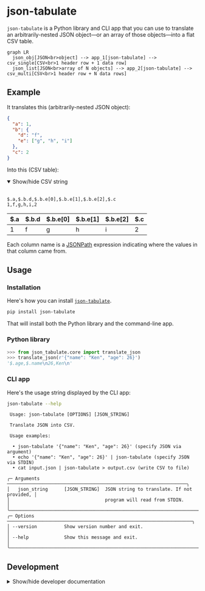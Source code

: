 # json-tabulate

`json-tabulate` is a Python library and CLI app that you can use to translate an arbitrarily-nested JSON object—or an array of those objects—into a flat CSV table.

```mermaid
graph LR
  json_obj[JSON<br>object] --> app_1[json-tabulate] --> csv_single[CSV<br>1 header row + 1 data row]
  json_list[JSON<br>array of N objects] --> app_2[json-tabulate] --> csv_multi[CSV<br>1 header row + N data rows]
```

## Example

It translates this (arbitrarily-nested JSON object):

```json
{
  "a": 1,
  "b": {
    "d": "f",
    "e": ["g", "h", "i"]
  },
  "c": 2
}
```

Into this (CSV table):

<!-- markdownlint-disable -->
<details open>
<summary>Show/hide CSV string</summary>
<br />
<!-- markdownlint-enable -->

```csv
$.a,$.b.d,$.b.e[0],$.b.e[1],$.b.e[2],$.c
1,f,g,h,i,2
```

</details>

| $.a | $.b.d | $.b.e[0] | $.b.e[1] | $.b.e[2] | $.c |
| --- | ----- | -------- | -------- | -------- | --- |
| 1   | f     | g        | h        | i        | 2 |

Each column name is a [JSONPath](https://en.wikipedia.org/wiki/JSONPath) expression
indicating where the values in that column came from.

## Usage

### Installation

Here's how you can install [`json-tabulate`](https://pypi.org/project/json-tabulate/).

```sh
pip install json-tabulate
```

That will install both the Python library and the command-line app.

### Python library

```py
>>> from json_tabulate.core import translate_json
>>> translate_json(r'{"name": "Ken", "age": 26}')
'$.age,$.name\n26,Ken\n'
```

### CLI app

Here's the usage string displayed by the CLI app:

```sh
json-tabulate --help
```

<!-- 
Note: The usage string below was copy/pasted from the output of
      `$ uv run json-tabulate --help`, when run in a terminal window
      that was 80 pixels wide.
-->

```console
 Usage: json-tabulate [OPTIONS] [JSON_STRING]

 Translate JSON into CSV.

 Usage examples:

  • json-tabulate '{"name": "Ken", "age": 26}' (specify JSON via argument)
  • echo '{"name": "Ken", "age": 26}' | json-tabulate (specify JSON via STDIN)
  • cat input.json | json-tabulate > output.csv (write CSV to file)

╭─ Arguments ──────────────────────────────────────────────────────────────────╮
│   json_string      [JSON_STRING]  JSON string to translate. If not provided, │
│                                   program will read from STDIN.              │
╰──────────────────────────────────────────────────────────────────────────────╯
╭─ Options ────────────────────────────────────────────────────────────────────╮
│ --version          Show version number and exit.                             │
│ --help             Show this message and exit.                               │
╰──────────────────────────────────────────────────────────────────────────────╯
```

## Development

<!-- markdownlint-disable -->
<details>
<summary>Show/hide developer documentation</summary>
<br />
<!-- markdownlint-enable -->

> Using VS Code? The file, `.vscode/tasks.json`, contains VS Code
> [task](https://code.visualstudio.com/docs/debugtest/tasks) definitions for
> several of the commands shown below. You can invoke those tasks via the
> [command palette](https://code.visualstudio.com/api/ux-guidelines/command-palette),
> or—if you have the [Task Runner](https://marketplace.visualstudio.com/items?itemName=SanaAjani.taskrunnercode)
> extension installed—via the "Task Runner" panel.

### Setup Python virtual environment

Here's how you can create a Python virtual environment and install the Python
dependencies within it:

```sh
uv sync
```

### Lint Python source code

```sh
uv run ruff check --fix

# Other option: Do a dry run.
uv run ruff check
```

### Format Python source code

```sh
uv run ruff format

# Other option: Do a dry run.
uv run ruff format --diff
```

### Check data types

```sh
uv run mypy
```

> The default configuration is defined in `pyproject.toml`.

### Run tests

```sh
uv run pytest

# Other option: Run tests and measure code coverage.
uv run pytest --cov

# Other option: Run tests, measure code coverage, and see which lines lack coverage.
uv run pytest --cov --cov-report=term-missing
```

> The default configuration is defined in `pyproject.toml`.

### Build distributable package

```sh
uv build
```

> The build artifacts will be in the `dist/` directory.

</details>
